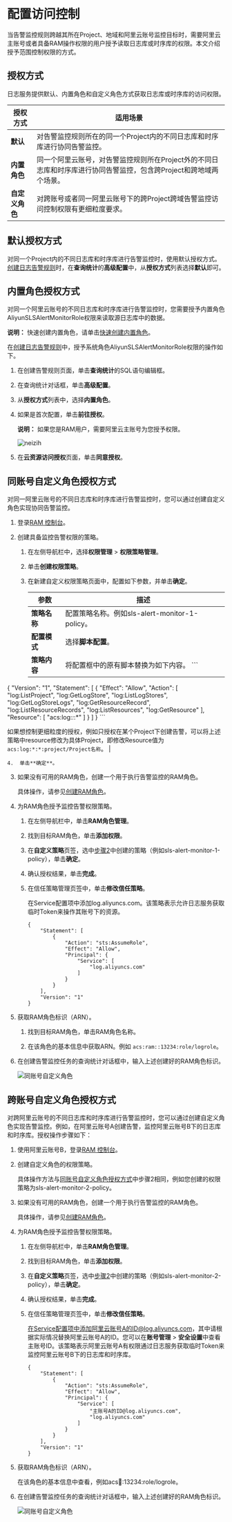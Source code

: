 # 配置访问控制

当告警监控规则跨越其所在Project、地域和阿里云账号监控目标时，需要阿里云主账号或者具备RAM操作权限的用户授予读取日志库或时序库的权限。本文介绍授予范围控制权限的方式。

## 授权方式

日志服务提供默认、内置角色和自定义角色方式获取日志库或时序库的访问权限。

|授权方式|适用场景|
|----|----|
|**默认**|对告警监控规则所在的同一个Project内的不同日志库和时序库进行协同告警监控。|
|**内置角色**|同一个阿里云账号，对告警监控规则所在Project外的不同日志库和时序库进行协同告警监控，包含跨Project和跨地域两个场景。|
|**自定义角色**|对跨账号或者同一阿里云账号下的跨Project跨域告警监控访问控制权限有更细粒度要求。|

## 默认授权方式

对同一个Project内的不同日志库和时序库进行告警监控时，使用默认授权方式。[创建日志告警规则](t2053407.dita#task_2053407/section_nhx_uf4_hz6)时，在**查询统计**的**高级配置**中，从**授权方式**列表选择**默认**即可。

## 内置角色授权方式

对同一个阿里云账号的不同日志库和时序库进行告警监控时，您需要授予内置角色AliyunSLSAlertMonitorRole权限来读取源日志库中的数据。

**说明：** 快速创建内置角色，请单击[快速创建内置角色](https://signin.aliyun.com/1746495857602745.onaliyun.com/login.htm?callback=https%3A%2F%2Fram.console.aliyun.com%2F&accounttraceid=df7dbf5c086e4c1c85e8d96928ac2a04bxqy&cspNonce=J4EVOb3IY1&oauth_callback=https%3A%2F%2Fram.console.aliyun.com%2F&spma=a2c44&spmb=11131515#/main)。

在[创建日志告警规则](t2053407.dita#task_2053407/section_nhx_uf4_hz6)中，授予系统角色AliyunSLSAlertMonitorRole权限的操作如下。

1.  在创建告警规则页面，单击**查询统计**的SQL语句编辑框。

2.  在查询统计对话框，单击**高级配置**。

3.  从**授权方式**列表中，选择**内置角色**。

4.  如果是首次配置，单击**前往授权**。

    **说明：** 如果您是RAM用户，需要阿里云主账号为您授予权限。

    ![neizih](https://static-aliyun-doc.oss-accelerate.aliyuncs.com/assets/img/zh-CN/4016155161/p248932.png)

5.  在**云资源访问授权**页面，单击**同意授权**。


## 同账号自定义角色授权方式

对同一阿里云账号的不同日志库和时序库进行告警监控时，您可以通过创建自定义角色实现协同告警监控。

1.  登录[RAM 控制台](https://ram.console.aliyun.com/)。

2.  创建具备监控告警权限的策略。

    1.  在左侧导航栏中，选择**权限管理** \> **权限策略管理**。

    2.  单击**创建权限策略**。

    3.  在新建自定义权限策略页面中，配置如下参数，并单击**确定**。

        |参数|描述|
        |--|--|
        |**策略名称**|配置策略名称。例如sls-alert-monitor-1-policy。|
        |**配置模式**|选择**脚本配置**。|
        |**策略内容**|将配置框中的原有脚本替换为如下内容。         ```
{   "Version": "1",
    "Statement": [
        {
            "Effect": "Allow",
            "Action": [
                "log:ListProject",
                "log:GetLogStore",
                "log:ListLogStores",
                "log:GetLogStoreLogs",
                "log:GetResourceRecord",
                "log:ListResourceRecords",
                "log:ListResources",
                "log:GetResource"
            ],
            "Resource": [
                "acs:log:*:*:*" 
           ]
        }
    ]
}
        ```

如果想控制更细粒度的授权，例如只授权在某个Project下创建告警，可以将上述策略中resource修改为具体Project，即修改Resource值为`acs:log:*:*:project/Project名称`。 |

    4.  单击**确定**。

3.  如果没有可用的RAM角色，创建一个用于执行告警监控的RAM角色。

    具体操作，请参见[创建RAM角色](/cn.zh-CN/角色管理/创建RAM角色/创建可信实体为阿里云账号的RAM角色.md)。

4.  为RAM角色授予监控告警权限策略。

    1.  在左侧导航栏中，单击**RAM角色管理**。

    2.  找到目标RAM角色，单击**添加权限**。

    3.  在**自定义策略**页签，选中[步骤2](#task_2057268/step_syv_9qy_jyl)中创建的策略（例如sls-alert-monitor-1-policy），单击**确定**。

    4.  确认授权结果，单击**完成**。

    5.  在信任策略管理页签中，单击**修改信任策略**。

        在Service配置项中添加log.aliyuncs.com。该策略表示允许日志服务获取临时Token来操作其账号下的资源。

        ```
        {
            "Statement": [
                {
                    "Action": "sts:AssumeRole",
                    "Effect": "Allow",
                    "Principal": {
                        "Service": [
                            "log.aliyuncs.com"
                        ]
                    }
                }
            ],
            "Version": "1"
        }
        ```

5.  获取RAM角色标识（ARN）。

    1.  找到目标RAM角色，单击RAM角色名称。

    2.  在该角色的基本信息中获取ARN。例如 `acs:ram::13234:role/logrole`。

6.  在创建告警监控任务的查询统计对话框中，输入上述创建好的RAM角色标识。

    ![同账号自定义角色](https://static-aliyun-doc.oss-accelerate.aliyuncs.com/assets/img/zh-CN/9014756161/p254393.png)


## 跨账号自定义角色授权方式

对跨阿里云账号的不同日志库和时序库进行告警监控时，您可以通过创建自定义角色实现告警监控。例如，在阿里云账号A创建告警，监控阿里云账号B下的日志库和时序库。授权操作步骤如下：

1.  使用阿里云账号B，登录[RAM 控制台](https://ram.console.aliyun.com/)。

2.  创建自定义角色的权限策略。

    具体操作方法与[同账号自定义角色授权方式](#section_9zg_8ex_3cj)中步骤2相同，例如您创建的权限策略为sls-alert-monitor-2-policy。

3.  如果没有可用的RAM角色，创建一个用于执行告警监控的RAM角色。

    具体操作，请参见[创建RAM角色](/cn.zh-CN/角色管理/创建RAM角色/创建可信实体为阿里云账号的RAM角色.md)。

4.  为RAM角色授予监控告警权限策略。

    1.  在左侧导航栏中，单击**RAM角色管理**。

    2.  找到目标RAM角色，单击**添加权限**。

    3.  在**自定义策略**页签，选中[步骤2](#task_2057268/step_8ln_m0o_e8e)中创建的策略（例如sls-alert-monitor-2-policy），单击**确定**。

    4.  确认授权结果，单击**完成**。

    5.  在信任策略管理页签中，单击**修改信任策略**。

        在Service配置项中添加阿里云账号A的ID@log.aliyuncs.com，其中请根据实际情况替换阿里云账号A的ID。您可以在**账号管理** \> **安全设置**中查看主账号ID。该策略表示阿里云账号A有权限通过日志服务获取临时Token来监控阿里云账号B下的日志库和时序库。

        ```
        {
            "Statement": [
                {
                    "Action": "sts:AssumeRole",
                    "Effect": "Allow",
                    "Principal": {
                        "Service": [
                            "主账号A的ID@log.aliyuncs.com",
                            "log.aliyuncs.com"
                        ]
                    }
                }
            ],
            "Version": "1"
        }
        ```

5.  获取RAM角色标识（ARN）。

    在该角色的基本信息中查看，例如acs:ram::13234:role/logrole。

6.  在创建告警监控任务的查询统计对话框中，输入上述创建好的RAM角色标识。

    ![同账号自定义角色](https://static-aliyun-doc.oss-accelerate.aliyuncs.com/assets/img/zh-CN/9014756161/p254393.png)


